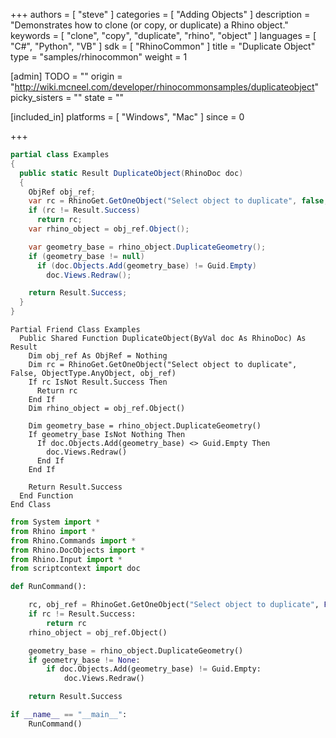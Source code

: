 +++
authors = [ "steve" ]
categories = [ "Adding Objects" ]
description = "Demonstrates how to clone (or copy, or duplicate) a Rhino object."
keywords = [ "clone", "copy", "duplicate", "rhino", "object" ]
languages = [ "C#", "Python", "VB" ]
sdk = [ "RhinoCommon" ]
title = "Duplicate Object"
type = "samples/rhinocommon"
weight = 1

[admin]
TODO = ""
origin = "http://wiki.mcneel.com/developer/rhinocommonsamples/duplicateobject"
picky_sisters = ""
state = ""

[included_in]
platforms = [ "Windows", "Mac" ]
since = 0

+++

<div class="codetab-content" id="cs">

```cs
partial class Examples
{
  public static Result DuplicateObject(RhinoDoc doc)
  {
    ObjRef obj_ref;
    var rc = RhinoGet.GetOneObject("Select object to duplicate", false, ObjectType.AnyObject, out obj_ref);
    if (rc != Result.Success)
      return rc;
    var rhino_object = obj_ref.Object();

    var geometry_base = rhino_object.DuplicateGeometry();
    if (geometry_base != null)
      if (doc.Objects.Add(geometry_base) != Guid.Empty)
        doc.Views.Redraw();

    return Result.Success;
  }
}
```

</div>


<div class="codetab-content" id="vb">

```vbnet
Partial Friend Class Examples
  Public Shared Function DuplicateObject(ByVal doc As RhinoDoc) As Result
	Dim obj_ref As ObjRef = Nothing
	Dim rc = RhinoGet.GetOneObject("Select object to duplicate", False, ObjectType.AnyObject, obj_ref)
	If rc IsNot Result.Success Then
	  Return rc
	End If
	Dim rhino_object = obj_ref.Object()

	Dim geometry_base = rhino_object.DuplicateGeometry()
	If geometry_base IsNot Nothing Then
	  If doc.Objects.Add(geometry_base) <> Guid.Empty Then
		doc.Views.Redraw()
	  End If
	End If

	Return Result.Success
  End Function
End Class
```

</div>


<div class="codetab-content" id="py">

```python
from System import *
from Rhino import *
from Rhino.Commands import *
from Rhino.DocObjects import *
from Rhino.Input import *
from scriptcontext import doc

def RunCommand():

    rc, obj_ref = RhinoGet.GetOneObject("Select object to duplicate", False, ObjectType.AnyObject)
    if rc != Result.Success:
        return rc
    rhino_object = obj_ref.Object()

    geometry_base = rhino_object.DuplicateGeometry()
    if geometry_base != None:
        if doc.Objects.Add(geometry_base) != Guid.Empty:
            doc.Views.Redraw()

    return Result.Success

if __name__ == "__main__":
    RunCommand()
```

</div>
